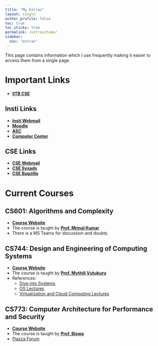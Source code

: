 ```yaml
---
title: "My Extras"
layout: single
author_profile: false
toc: true
toc_sticky: true
permalink: /extras/home/
sidebar:
  nav: "extras"
---
```


This page contains information which I use frequently making it easier to access them from a single page.

# Important Links
- [**IITB CSE**](https://www.cse.iitb.ac.in/)

## Insti Links
- [**Insti Webmail**](https://webmail.iitb.ac.in/)
- [**Moodle**](https://moodle.iitb.ac.in/my/)
- [**ASC**](https://asc.iitb.ac.in/acadmenu/)
- [**Computer Center**](https://www.cc.iitb.ac.in/)

## CSE Links
- [**CSE Webmail**](https://www.cse.iitb.ac.in/roundcube/)
- [**CSE Sysads**](https://systems.cse.iitb.ac.in/systems/)
- [**CSE Bugzilla**](https://bugs.cse.iitb.ac.in/)

# Current Courses

## CS601: Algorithms and Complexity
- [**Course Website**](https://mrinalkr.bitbucket.io/courses/algocomplexityF22/algocomplexityF22.html)
- The course is taught by [**Prof. Mrinal Kumar**](https://mrinalkr.bitbucket.io/)
- There is a MS Teams for discussion and doubts.

## CS744: Design and Engineering of Computing Systems
- [**Course Website**](https://www.cse.iitb.ac.in/~mythili/decs/)
- The course is taught by [**Prof. Mythili Vutukuru**](https://www.cse.iitb.ac.in/~mythili/)
- References:
  - [Dive into Systems](https://diveintosystems.org/book/index.html)
  - [OS Lectures](https://www.cse.iitb.ac.in/~mythili/os/)
  - [Virtualization and Cloud Computing Lectures](https://www.cse.iitb.ac.in/~mythili/virtcc/)

## CS773: Computer Architecture for Performance and Security
- [**Course Website**](https://www.cse.iitb.ac.in/~biswa/courses/CS773/main-autumn22.html)
- The course is taught by [**Prof. Biswa**](https://www.cse.iitb.ac.in/~biswa/)
- [Piazza Forum](https://piazza.com/iit_bombay/fall2022/cs773)